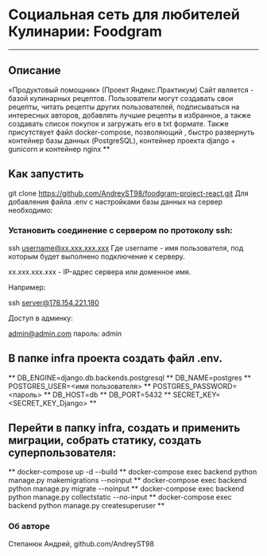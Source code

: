 # Социальная сеть для любителей Кулинарии: Foodgram
***
## Описание
«Продуктовый помощник» (Проект Яндекс.Практикум) Сайт является - базой кулинарных рецептов. Пользователи могут создавать свои рецепты, читать рецепты других пользователей, подписываться на интересных авторов, добавлять лучшие рецепты в избранное, а также создавать список покупок и загружать его в txt формате. Также присутствует файл docker-compose, позволяющий , быстро развернуть контейнер базы данных (PostgreSQL), контейнер проекта django + gunicorn и контейнер nginx
**
## Kак запустить
git clone https://github.com/AndreyST98/foodgram-project-react.git Для добавления файла .env с настройками базы данных на сервер необходимо:
### Установить соединение с сервером по протоколу ssh:
ssh username@xx.xxx.xxx.xxx Где username - имя пользователя, под которым будет выполнено подключение к серверу.

xx.xxx.xxx.xxx - IP-адрес сервера или доменное имя.

Например:

ssh server@178.154.221.180

Доступ в админку:

admin@admin.com
пароль: admin

## В папке infra проекта создать файл .env.
**
DB_ENGINE=django.db.backends.postgresql
**
DB_NAME=postgres
**
POSTGRES_USER=<имя пользователя>
**
POSTGRES_PASSWORD=<пароль>
**
DB_HOST=db
**
DB_PORT=5432
**
SECRET_KEY=<SECRET_KEY_Django>
**

## Перейти в папку infra, создать и применить миграции, собрать статику, создать суперпользователя:
**
docker-compose up -d --build
**
docker-compose exec backend python manage.py makemigrations --noinput
**
docker-compose exec backend python manage.py migrate --noinput
**
docker-compose exec backend python manage.py collectstatic --no-input
**
docker-compose exec backend python manage.py createsuperuser
**

### Об авторе
Степанюк Андрей, github.com/AndreyST98
